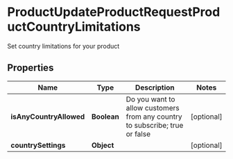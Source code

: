 

# ProductUpdateProductRequestProductCountryLimitations

Set country limitations for your product

## Properties

| Name | Type | Description | Notes |
|------------ | ------------- | ------------- | -------------|
|**isAnyCountryAllowed** | **Boolean** | Do you want to allow customers from any country to subscribe; true or false |  [optional] |
|**countrySettings** | **Object** |  |  [optional] |



